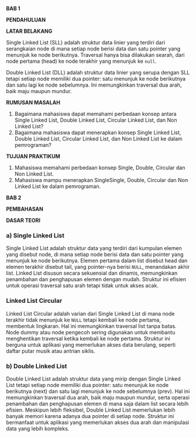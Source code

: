**BAB 1**

**PENDAHULUAN**

**LATAR BELAKANG**

Single Linked List (SLL) adalah struktur data linier yang terdiri dari serangkaian node di mana setiap node berisi data dan satu pointer yang menunjuk ke node berikutnya. Traversal hanya bisa dilakukan searah, dari node pertama (head) ke node terakhir yang menunjuk ke `null`.

Double Linked List (DLL) adalah struktur data linier yang serupa dengan SLL tetapi setiap node memiliki dua pointer: satu menunjuk ke node berikutnya dan satu lagi ke node sebelumnya. Ini memungkinkan traversal dua arah, baik maju maupun mundur.

**RUMUSAN MASALAH**

1. Bagaimana mahasiswa dapat memahami perbedaan konsep antara Single Linked List, Double Linked List, Circular Linked List, dan Non Linked List?
2. Bagaimana mahasiswa dapat menerapkan konsep Single Linked List, Double Linked List, Circular Linked List, dan Non Linked List ke dalam pemrograman?

**TUJUAN PRAKTIKUM**

1.	Mahasiswa memahami perbedaan konsep Single, Double, Circular dan Non Linked List. 
2.	Mahasiswa mampu menerapkan SingleSingle, Double, Circular dan Non Linked List ke dalam pemrograman.

**BAB 2**

**PEMBAHASAN**

**DASAR TEORI**

### a) Single Linked List

Single Linked List adalah struktur data yang terdiri dari kumpulan elemen yang disebut node, di mana setiap node berisi data dan satu pointer yang menunjuk ke node berikutnya. Elemen pertama dalam list disebut head dan elemen terakhir disebut tail, yang pointer-nya berisi `NULL`, menandakan akhir list. Linked List disusun secara sekuensial dan dinamis, memungkinkan penambahan dan penghapusan elemen dengan mudah. Struktur ini efisien untuk operasi traversal satu arah tetapi tidak untuk akses acak.

### Linked List Circular

Linked List Circular adalah varian dari Single Linked List di mana node terakhir tidak menunjuk ke `NULL` tetapi kembali ke node pertama, membentuk lingkaran. Hal ini memungkinkan traversal list tanpa batas. Node dummy atau node pengecoh sering digunakan untuk membantu menghentikan traversal ketika kembali ke node pertama. Struktur ini berguna untuk aplikasi yang memerlukan akses data berulang, seperti daftar putar musik atau antrian siklis.

### b) Double Linked List

Double Linked List adalah struktur data yang mirip dengan Single Linked List tetapi setiap node memiliki dua pointer: satu menunjuk ke node berikutnya (next) dan satu lagi menunjuk ke node sebelumnya (prev). Hal ini memungkinkan traversal dua arah, baik maju maupun mundur, serta operasi penambahan dan penghapusan elemen di mana saja dalam list secara lebih efisien. Meskipun lebih fleksibel, Double Linked List memerlukan lebih banyak memori karena adanya dua pointer di setiap node. Struktur ini bermanfaat untuk aplikasi yang memerlukan akses dua arah dan manipulasi data yang lebih kompleks.

